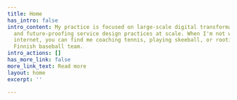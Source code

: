 ```yaml
---
title: Home
has_intro: false
intro_content: My practice is focused on large-scale digital transformation, strategy,
  and future-proofing service design practices at scale. When I'm not working on the
  internet, you can find me coaching tennis, playing skeeball, or rooting for my favorite
  Finnish baseball team.
intro_actions: []
has_more_link: false
more_link_text: Read more
layout: home
excerpt: ''

---
```

